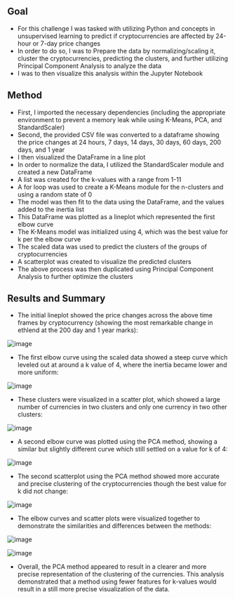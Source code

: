 ## Goal
- For this challenge I was tasked with utilizing Python and concepts in unsupervised learning to predict if cryptocurrencies are affected by 24-hour or 7-day price changes
- In order to do so, I was to Prepare the data by normalizing/scaling it, cluster the cryptocurrencies, predicting the clusters, and further utilizing Principal Component Analysis to analyze the data
- I was to then visualize this analysis within the Jupyter Notebook

## Method
- First, I imported the necessary dependencies (including the appropriate environment to prevent a memory leak while using K-Means, PCA, and StandardScaler)
- Second, the provided CSV file was converted to a dataframe showing the price changes at 24 hours, 7 days, 14 days, 30 days, 60 days, 200 days, and 1 year
- I then visualized the DataFrame in a line plot
- In order to normalize the data, I utilized the StandardScaler module and created a new DataFrame
- A list was created for the k-values with a range from 1-11
- A for loop was used to create a K-Means module for the n-clusters and using a random state of 0
- The model was then fit to the data using the DataFrame, and the values added to the inertia list
- This DataFrame was plotted as a lineplot which represented the first elbow curve
- The K-Means model was initialized using 4, which was the best value for k per the elbow curve
- The scaled data was used to predict the clusters of the groups of cryptocurrencies
- A scatterplot was created to visualize the predicted clusters
- The above process was then duplicated using Principal Component Analysis to further optimize the clusters

## Results and Summary
- The initial lineplot showed the price changes across the above time frames by cryptocurrency (showing the most remarkable change in ethlend at the 200 day and 1 year marks):

![image](https://github.com/Grimmandrewj/CryptoClustering/assets/120341249/f91eeb32-5856-4110-9f99-10e6af4bee0f)

- The first elbow curve using the scaled data showed a steep curve which leveled out at around a k value of 4, where the inertia became lower and more uniform:

![image](https://github.com/Grimmandrewj/CryptoClustering/assets/120341249/66bd1cb4-cce5-4ea7-aaff-64a8ecc65dfc)

- These clusters were visualized in a scatter plot, which showed a large number of currencies in two clusters and only one currency in two other clusters:

![image](https://github.com/Grimmandrewj/CryptoClustering/assets/120341249/82349bb4-aadb-4ae7-af2d-44bbc9851793)

- A second elbow curve was plotted using the PCA method, showing a similar but slightly different curve which still settled on a value for k of 4:

![image](https://github.com/Grimmandrewj/CryptoClustering/assets/120341249/d1ad81bf-1005-431f-a2cd-ca22a1cf1246)

- The second scatterplot using the PCA method showed more accurate and precise clustering of the cryptocurrencies though the best value for k did not change:

![image](https://github.com/Grimmandrewj/CryptoClustering/assets/120341249/613e19a6-749c-4a64-a8ca-77018bcdefad)

- The elbow curves and scatter plots were visualized together to demonstrate the similarities and differences between the methods: 

![image](https://github.com/Grimmandrewj/CryptoClustering/assets/120341249/a4efc85a-b23c-468f-bf19-f26d4e358fbf)

![image](https://github.com/Grimmandrewj/CryptoClustering/assets/120341249/20e797e8-3879-4726-93f3-17c586be9440)

- Overall, the PCA method appeared to result in a clearer and more precise representation of the clustering of the currencies.  This analysis demonstrated that a method using fewer features for k-values would result in a still more precise visualization of the data.  
